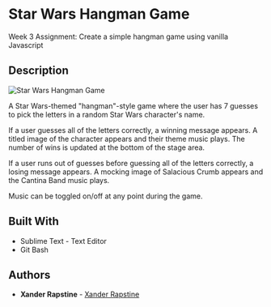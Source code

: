 # Star Wars Hangman Game

Week 3 Assignment: Create a simple hangman game using vanilla Javascript

## Description

![Star Wars Hangman Game](https://xandromus.github.io/responsive-portfolio/assets/images/starwars.png)

A Star Wars-themed "hangman"-style game where the user has 7 guesses to pick the letters in a random Star Wars character's name.

If a user guesses all of the letters correctly, a winning message appears. A titled image of the character appears and their theme music plays. The number of wins is updated at the bottom of the stage area.

If a user runs out of guesses before guessing all of the letters correctly, a losing message appears. A mocking image of Salacious Crumb appears and the Cantina Band music plays.

Music can be toggled on/off at any point during the game.


## Built With

- Sublime Text - Text Editor
- Git Bash

## Authors

- **Xander Rapstine** - [Xander Rapstine](https://github.com/Xandromus)